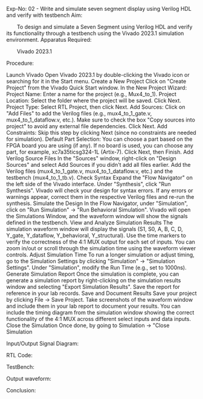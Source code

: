Exp-No: 02 - Write and simulate seven segment display using Verilog HDL and verify with testbench
Aim:

  To design and simulate a Seven Segment using Verilog HDL and verify its functionality through a testbench using the Vivado 2023.1 simulation environment.
Apparatus Required:

  Vivado 2023.1

Procedure:


Launch Vivado Open Vivado 2023.1 by double-clicking the Vivado icon or searching for it in the Start menu.
Create a New Project Click on "Create Project" from the Vivado Quick Start window. In the New Project Wizard: Project Name: Enter a name for the project (e.g., Mux4_to_1). Project Location: Select the folder where the project will be saved. Click Next. Project Type: Select RTL Project, then click Next. Add Sources: Click on "Add Files" to add the Verilog files (e.g., mux4_to_1_gate.v, mux4_to_1_dataflow.v, etc.). Make sure to check the box "Copy sources into project" to avoid any external file dependencies. Click Next. Add Constraints: Skip this step by clicking Next (since no constraints are needed for simulation). Default Part Selection: You can choose a part based on the FPGA board you are using (if any). If no board is used, you can choose any part, for example, xc7a35ticsg324-1L (Artix-7). Click Next, then Finish.
Add Verilog Source Files In the "Sources" window, right-click on "Design Sources" and select Add Sources if you didn't add all files earlier. Add the Verilog files (mux4_to_1_gate.v, mux4_to_1_dataflow.v, etc.) and the testbench (mux4_to_1_tb.v).
Check Syntax Expand the "Flow Navigator" on the left side of the Vivado interface. Under "Synthesis", click "Run Synthesis". Vivado will check your design for syntax errors. If any errors or warnings appear, correct them in the respective Verilog files and re-run the synthesis.
Simulate the Design In the Flow Navigator, under "Simulation", click on "Run Simulation" → "Run Behavioral Simulation". Vivado will open the Simulations Window, and the waveform window will show the signals defined in the testbench.
View and Analyze Simulation Results The simulation waveform window will display the signals (S1, S0, A, B, C, D, Y_gate, Y_dataflow, Y_behavioral, Y_structural). Use the time markers to verify the correctness of the 4:1 MUX output for each set of inputs. You can zoom in/out or scroll through the simulation time using the waveform viewer controls.
Adjust Simulation Time To run a longer simulation or adjust timing, go to the Simulation Settings by clicking "Simulation" → "Simulation Settings". Under "Simulation", modify the Run Time (e.g., set to 1000ns).
Generate Simulation Report Once the simulation is complete, you can generate a simulation report by right-clicking on the simulation results window and selecting "Export Simulation Results". Save the report for reference in your lab records.
Save and Document Results Save your project by clicking File → Save Project. Take screenshots of the waveform window and include them in your lab report to document your results. You can include the timing diagram from the simulation window showing the correct functionality of the 4:1 MUX across different select inputs and data inputs.
Close the Simulation Once done, by going to Simulation → "Close Simulation

Input/Output Signal Diagram:

RTL Code:

TestBench:

Output waveform:

Conclusion:
